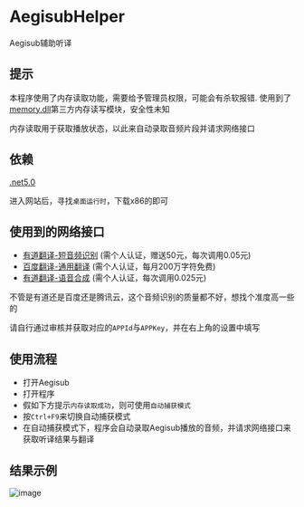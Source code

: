 # AegisubHelper
Aegisub辅助听译

## 提示
本程序使用了内存读取功能，需要给予管理员权限，可能会有杀软报错.
使用到了[memory.dll](https://github.com/erfg12/memory.dll)第三方内存读写模块，安全性未知

内存读取用于获取播放状态，以此来自动录取音频片段并请求网络接口

## 依赖
[.net5.0](https://dotnet.microsoft.com/download/dotnet/5.0)

进入网站后，寻找`桌面运行时`，下载x86的即可

## 使用到的网络接口
- [有道翻译-短音频识别](https://ai.youdao.com/product-asr.s) (需个人认证，赠送50元，每次调用0.05元)
- [百度翻译-通用翻译](https://fanyi-api.baidu.com/product/11) (需个人认证，每月200万字符免费)
- [有道翻译-语音合成](https://ai.youdao.com/product-tts.s) (需个人认证，每次调用0.025元)

不管是有道还是百度还是腾讯云，这个音频识别的质量都不好，想找个准度高一些的

请自行通过审核并获取对应的`APPId`与`APPKey`，并在右上角的设置中填写

## 使用流程
- 打开Aegisub
- 打开程序
- 假如下方提示`内存读取成功`，则可使用`自动捕获模式`
- 按`Ctrl+F9`来切换自动捕获模式
- 在自动捕获模式下，程序会自动录取Aegisub播放的音频，并请求网络接口来获取听译结果与翻译

## 结果示例
![image](https://user-images.githubusercontent.com/50934714/171083491-74ce7c1a-e830-442c-bc22-f49f0e8fbdab.png)
